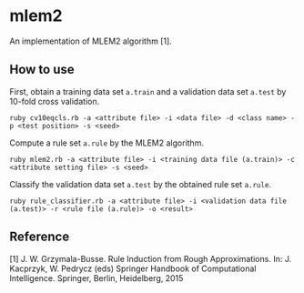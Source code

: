 # mlem2

An implementation of MLEM2 algorithm [1].

## How to use
First, obtain a training data set `a.train` and a validation data set `a.test` by 10-fold cross validation.
```
ruby cv10eqcls.rb -a <attribute file> -i <data file> -d <class name> -p <test position> -s <seed>
```

Compute a rule set `a.rule` by the MLEM2 algorithm.
```
ruby mlem2.rb -a <attribute file> -i <training data file (a.train)> -c <attribute setting file> -s <seed>
```

Classify the validation data set `a.test` by the obtained rule set `a.rule`.
```
ruby rule_classifier.rb -a <attribute file> -i <validation data file (a.test)> -r <rule file (a.rule)> -o <result>
```

## Reference
[1] J. W. Grzymala-Busse. Rule Induction from Rough Approximations. In: J. Kacprzyk, W. Pedrycz (eds) Springer Handbook of Computational Intelligence. Springer, Berlin, Heidelberg, 2015

  
